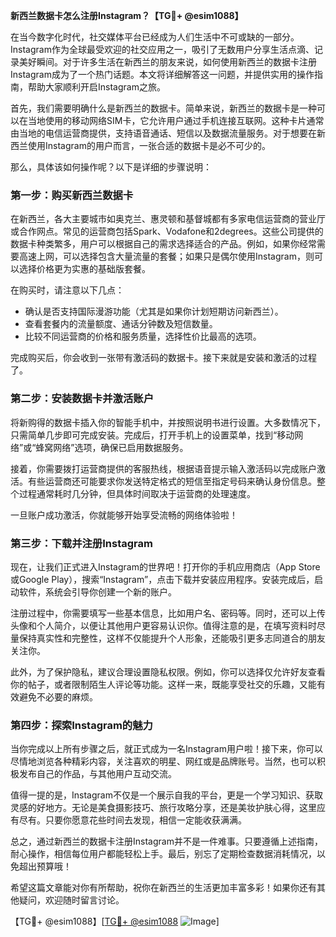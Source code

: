 **新西兰数据卡怎么注册Instagram？【TG💪+ @esim1088】**

在当今数字化时代，社交媒体平台已经成为人们生活中不可或缺的一部分。Instagram作为全球最受欢迎的社交应用之一，吸引了无数用户分享生活点滴、记录美好瞬间。对于许多生活在新西兰的朋友来说，如何使用新西兰的数据卡注册Instagram成为了一个热门话题。本文将详细解答这一问题，并提供实用的操作指南，帮助大家顺利开启Instagram之旅。

首先，我们需要明确什么是新西兰的数据卡。简单来说，新西兰的数据卡是一种可以在当地使用的移动网络SIM卡，它允许用户通过手机连接互联网。这种卡片通常由当地的电信运营商提供，支持语音通话、短信以及数据流量服务。对于想要在新西兰使用Instagram的用户而言，一张合适的数据卡是必不可少的。

那么，具体该如何操作呢？以下是详细的步骤说明：

### 第一步：购买新西兰数据卡

在新西兰，各大主要城市如奥克兰、惠灵顿和基督城都有多家电信运营商的营业厅或合作网点。常见的运营商包括Spark、Vodafone和2degrees。这些公司提供的数据卡种类繁多，用户可以根据自己的需求选择适合的产品。例如，如果你经常需要高速上网，可以选择包含大量流量的套餐；如果只是偶尔使用Instagram，则可以选择价格更为实惠的基础版套餐。

在购买时，请注意以下几点：
- 确认是否支持国际漫游功能（尤其是如果你计划短期访问新西兰）。
- 查看套餐内的流量额度、通话分钟数及短信数量。
- 比较不同运营商的价格和服务质量，选择性价比最高的选项。

完成购买后，你会收到一张带有激活码的数据卡。接下来就是安装和激活的过程了。

### 第二步：安装数据卡并激活账户

将新购得的数据卡插入你的智能手机中，并按照说明书进行设置。大多数情况下，只需简单几步即可完成安装。完成后，打开手机上的设置菜单，找到“移动网络”或“蜂窝网络”选项，确保已启用数据服务。

接着，你需要拨打运营商提供的客服热线，根据语音提示输入激活码以完成账户激活。有些运营商还可能要求你发送特定格式的短信至指定号码来确认身份信息。整个过程通常耗时几分钟，但具体时间取决于运营商的处理速度。

一旦账户成功激活，你就能够开始享受流畅的网络体验啦！

### 第三步：下载并注册Instagram

现在，让我们正式进入Instagram的世界吧！打开你的手机应用商店（App Store或Google Play），搜索“Instagram”，点击下载并安装应用程序。安装完成后，启动软件，系统会引导你创建一个新的账户。

注册过程中，你需要填写一些基本信息，比如用户名、密码等。同时，还可以上传头像和个人简介，以便让其他用户更容易认识你。值得注意的是，在填写资料时尽量保持真实性和完整性，这样不仅能提升个人形象，还能吸引更多志同道合的朋友关注你。

此外，为了保护隐私，建议合理设置隐私权限。例如，你可以选择仅允许好友查看你的帖子，或者限制陌生人评论等功能。这样一来，既能享受社交的乐趣，又能有效避免不必要的麻烦。

### 第四步：探索Instagram的魅力

当你完成以上所有步骤之后，就正式成为一名Instagram用户啦！接下来，你可以尽情地浏览各种精彩内容，关注喜欢的明星、网红或是品牌账号。当然，也可以积极发布自己的作品，与其他用户互动交流。

值得一提的是，Instagram不仅是一个展示自我的平台，更是一个学习知识、获取灵感的好地方。无论是美食摄影技巧、旅行攻略分享，还是美妆护肤心得，这里应有尽有。只要你愿意花些时间去发现，相信一定能收获满满。

总之，通过新西兰的数据卡注册Instagram并不是一件难事。只要遵循上述指南，耐心操作，相信每位用户都能轻松上手。最后，别忘了定期检查数据消耗情况，以免超出预算哦！

希望这篇文章能对你有所帮助，祝你在新西兰的生活更加丰富多彩！如果你还有其他疑问，欢迎随时留言讨论。

【TG💪+ @esim1088】[[TG💪+ @esim1088](https://t.me/s/esim1088) ![Image](https://i.postimg.cc/4NQfJmqS/Snipaste-2025-05-13-00-14-12.png)]